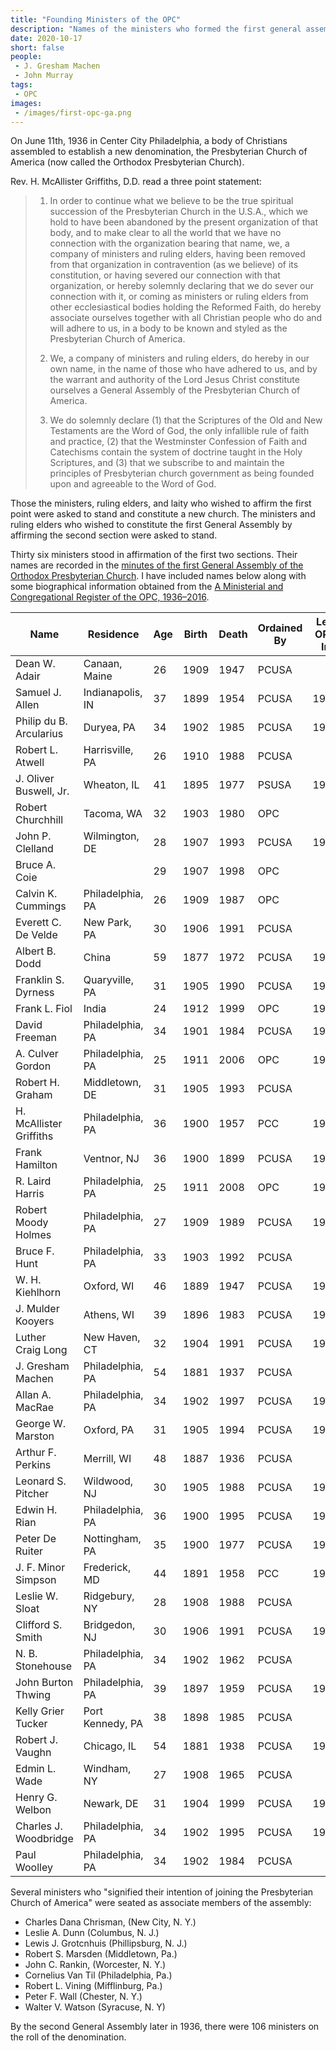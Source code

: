 ```yaml
---
title: "Founding Ministers of the OPC"
description: "Names of the ministers who formed the first general assembly of the Orthodox Presbyterian Church"
date: 2020-10-17
short: false
people:
 - J. Gresham Machen
 - John Murray
tags:
 - OPC
images:
 - /images/first-opc-ga.png
---
```


On June 11th, 1936 in Center City Philadelphia, a body of Christians assembled to establish a new denomination, the Presbyterian Church of America (now called the Orthodox Presbyterian Church).

Rev. H. McAllister Griffiths, D.D. read a three point statement:

>  1. In order to continue what we believe to be the true spiritual succession of the Presbyterian Church in the U.S.A., which we hold to have been abandoned by the present organization of that body, and to make clear to all the world that we have no connection with the organization bearing that name, we, a company of ministers and ruling elders, having been removed from that organization in contravention (as we believe) of its constitution, or having severed our connection with that organization, or hereby solemnly declaring that we do sever our connection with it, or coming as ministers or ruling elders from other ecclesiastical bodies holding the Reformed Faith, do hereby associate ourselves together with all Christian people who do and will adhere to us, in a body to be known and styled as the Presbyterian Church of America.
>
> 2. We, a company of ministers and ruling elders, do hereby in our own name, in the name of those who have adhered to us, and by the warrant and authority of the Lord Jesus Christ constitute ourselves a General Assembly of the Presbyterian Church of America.
>
> 3. We do solemnly declare (1) that the Scriptures of the Old and New Testaments are the Word of God, the only infallible rule of faith and practice, (2) that the Westminster Confession of Faith and Catechisms contain the system of doctrine taught in the Holy Scriptures, and (3) that we subscribe to and maintain the principles of Presbyterian church government as being founded upon and agreeable to the Word of God.

Those the ministers, ruling elders, and laity who wished to affirm the first point were asked to stand and constitute a new church. The ministers and ruling elders who wished to constitute the first General Assembly by affirming the second section were asked to stand.

Thirty six ministers stood in affirmation of the first two sections. Their names are recorded in the [minutes of the first General Assembly of the Orthodox Presbyterian Church](https://opcgaminutes.org/). I have included names below along with some biographical information obtained from the [A Ministerial and Congregational Register of the OPC, 1936–2016](https://store.opc.org/ProductDetails.asp?ProductCode=H%2DMinisterial%2DRegister).

| Name                    | Residence         | Age | Birth | Death | Ordained By | Left OPC In | Left For     |
| ----------------------- | ----------------- | --- | ----- | ----- | ----------- | ----------- | ------------ |
| Dean W. Adair           | Canaan, Maine     | 26  | 1909  | 1947  | PCUSA       |             |              |
| Samuel J. Allen         | Indianapolis, IN  | 37  | 1899  | 1954  | PCUSA       | 1948        | PCUS         |
| Philip du B. Arcularius | Duryea, PA        | 34  | 1902  | 1985  | PCUSA       | 1938        | BPC          |
| Robert L. Atwell        | Harrisville, PA   | 26  | 1910  | 1988  | PCUSA       |             |              |
| J. Oliver Buswell, Jr.  | Wheaton, IL       | 41  | 1895  | 1977  | PSUSA       | 1938        | BPC          |
| Robert Churchhill       | Tacoma, WA        | 32  | 1903  | 1980  | OPC         |             |              |
| John P. Clelland        | Wilmington, DE    | 28  | 1907  | 1993  | PCUSA       | 1965        | BPC          |
| Bruce A. Coie           |                   | 29  | 1907  | 1998  | OPC         |             |              |
| Calvin K. Cummings      | Philadelphia, PA  | 26  | 1909  | 1987  | OPC         |             |              |
| Everett C. De Velde     | New Park, PA      | 30  | 1906  | 1991  | PCUSA       |             |              |
| Albert B. Dodd          | China             | 59  | 1877  | 1972  | PCUSA       | 1944        | BPC          |
| Franklin S. Dyrness     | Quaryville, PA    | 31  | 1905  | 1990  | PCUSA       | 1949        | Unaffiliated |
| Frank L. Fiol           | India             | 24  | 1912  | 1999  | OPC         | 1943        | BPC          |
| David Freeman           | Philadelphia, PA  | 34  | 1901  | 1984  | PCUSA       | 1946        | RCA          |
| A. Culver Gordon        | Philadelphia, PA  | 25  | 1911  | 2006  | OPC         | 1946        | BPC          |
| Robert H. Graham        | Middletown, DE    | 31  | 1905  | 1993  | PCUSA       |             |              |
| H. McAllister Griffiths | Philadelphia, PA  | 36  | 1900  | 1957  | PCC         | 1938        | BPC          |
| Frank Hamilton          | Ventnor, NJ       | 36  | 1900  | 1899  | PCUSA       | 1938        | BPC          |
| R. Laird Harris         | Philadelphia, PA  | 25  | 1911  | 2008  | OPC         | 1938        | BPC          |
| Robert Moody Holmes     | Philadelphia, PA  | 27  | 1909  | 1989  | PCUSA       | 1941        | PCUS         |
| Bruce F. Hunt           | Philadelphia, PA  | 33  | 1903  | 1992  | PCUSA       |             |              |
| W. H. Kiehlhorn         | Oxford, WI        | 46  | 1889  | 1947  | PCUSA       | 1937        | Unaffiliated |
| J. Mulder Kooyers       | Athens, WI        | 39  | 1896  | 1983  | PCUSA       | 1936        | PCUSA        |
| Luther Craig Long       | New Haven, CT     | 32  | 1904  | 1991  | PCUSA       | 1942        | ARP          |
| J. Gresham Machen       | Philadelphia, PA  | 54  | 1881  | 1937  | PCUSA       |             |              |
| Allan A. MacRae         | Philadelphia, PA  | 34  | 1902  | 1997  | PCUSA       | 1938        | BPC          |
| George W. Marston       | Oxford, PA        | 31  | 1905  | 1994  | PCUSA       | 1951        | PCUS         |
| Arthur F. Perkins       | Merrill, WI       | 48  | 1887  | 1936  | PCUSA       |             |              |
| Leonard S. Pitcher      | Wildwood, NJ      | 30  | 1905  | 1988  | PCUSA       | 1945        | BPC          |
| Edwin H. Rian           | Philadelphia, PA  | 36  | 1900  | 1995  | PCUSA       | 1947        | PCUSA        |
| Peter De Ruiter         | Nottingham, PA    | 35  | 1900  | 1977  | PCUSA       | 1943        | PCC          |
| J. F. Minor Simpson     | Frederick, MD     | 44  | 1891  | 1958  | PCC         | 1938        | BPC          |
| Leslie W. Sloat         | Ridgebury, NY     | 28  | 1908  | 1988  | PCUSA       |             |              |
| Clifford S. Smith       | Bridgedon, NJ     | 30  | 1906  | 1991  | PCUSA       | 1947        | BPC          |
| N. B. Stonehouse        | Philadelphia, PA  | 34  | 1902  | 1962  | PCUSA       |             |              |
| John Burton Thwing      | Philadelphia, PA  | 39  | 1897  | 1959  | PCUSA       | 1939        | UPCNA        |
| Kelly Grier Tucker      | Port Kennedy, PA  | 38  | 1898  | 1985  | PCUSA       |             |              |
| Robert J. Vaughn        | Chicago, IL       | 54  | 1881  | 1938  | PCUSA       | 1937        | BPC          |
| Edmin L. Wade           | Windham, NY       | 27  | 1908  | 1965  | PCUSA       |             |              |
| Henry G. Welbon         | Newark, DE        | 31  | 1904  | 1999  | PCUSA       | 1937        | BPC          |
| Charles J. Woodbridge   | Philadelphia, PA  | 34  | 1902  | 1995  | PCUSA       | 1937        | PCUS         |
| Paul Woolley            | Philadelphia, PA  | 34  | 1902  | 1984  | PCUSA       |             |              |

Several ministers who "signified their intention of joining the Presbyterian Church of America" were seated as associate members of the assembly:

*  Charles Dana Chrisman, (New City, N. Y.)
*  Leslie A. Dunn (Columbus, N. J.)
*  Lewis J. Grotcnhuis (Phillipsburg, N. J.)
*  Robert S. Marsden (Middletown, Pa.)
*  John C. Rankin, (Worcester, N. Y.)
*  Cornelius Van Til  (Philadelphia, Pa.)
*  Robert L. Vining (Mifflinburg, Pa.)
*  Peter F. Wall (Chester, N. Y.)
*  Walter V. Watson (Syracuse, N. Y)

By the second General Assembly later in 1936, there were 106 ministers on the roll of the denomination.